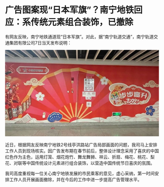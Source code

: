 # 广告图案现“日本军旗”？南宁地铁回应：系传统元素组合装饰，已撤除

有网友反映，南宁地铁通道现“日本军旗”。对此，据“南宁轨道交通”，南宁轨道交通集团有限公司7日当天发布说明：

![f60dfdd32f425e18469daf478b54bc01.jpg](https://raw.githubusercontent.com/qqhsx/qqnews_image/main/2024/01/07/广告图案现“日本军旗”？南宁地铁回应：系传统元素组合装饰，已撤除/f60dfdd32f425e18469daf478b54bc01.jpg)

近日，根据网友反映南宁地铁2号线亭洪路站广告局部画面的问题，我司马上安排工作人员到现场核实。因广告发布期在春节前后，整体设计理念采用了喜庆的中国红色作为主色，运用灯笼、烟花炮竹、舞龙舞狮、祥云、折扇、梅花、桃花、梨花、对联等中国传统设计元素进行组合装饰，以营造中国传统节日喜庆的氛围。

我司高度重视每一位关心南宁地铁发展的市民乘客的意见，虚心采纳，第一时间安排工作人员开展画面撤除，并在今后的工作中进一步提高广告管理水平。

